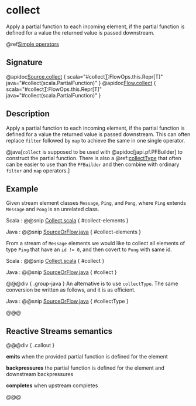 # collect

Apply a partial function to each incoming element, if the partial function is defined for a value the returned value is passed downstream.

@ref[Simple operators](../index.md#simple-operators)

## Signature

@apidoc[Source.collect](Source) { scala="#collect[T](pf:PartialFunction[Out,T]):FlowOps.this.Repr[T]" java="#collect(scala.PartialFunction)" }
@apidoc[Flow.collect](Flow) { scala="#collect[T](pf:PartialFunction[Out,T]):FlowOps.this.Repr[T]" java="#collect(scala.PartialFunction)" }

## Description

Apply a partial function to each incoming element, if the partial function is defined for a value the returned
value is passed downstream. This can often replace `filter` followed by `map` to achieve the same in one single operator.

@java[`collect` is supposed to be used with @apidoc[japi.pf.PFBuilder] to construct the partial function.
There is also a @ref:[collectType](collectType.md) that often can be easier to use than the `PFBuilder` and
then combine with ordinary `filter` and `map` operators.]

## Example

Given stream element classes `Message`, `Ping`, and `Pong`, where `Ping` extends `Message` and `Pong` is an
unrelated class.

Scala
:   @@snip [Collect.scala](/docs/src/test/scala/docs/stream/operators/sourceorflow/Collect.scala) { #collect-elements }

Java
:   @@snip [SourceOrFlow.java](/docs/src/test/java/jdocs/stream/operators/SourceOrFlow.java) { #collect-elements }


From a stream of `Message` elements we would like to collect all elements of type `Ping` that have an `id != 0`,
and then covert to `Pong` with same id.

Scala
:   @@snip [Collect.scala](/docs/src/test/scala/docs/stream/operators/sourceorflow/Collect.scala) { #collect }

Java
:   @@snip [SourceOrFlow.java](/docs/src/test/java/jdocs/stream/operators/SourceOrFlow.java) { #collect }

@@@div { .group-java }
An alternative is to use `collectType`. The same conversion be written as follows, and it is as efficient.

Java
:   @@snip [SourceOrFlow.java](/docs/src/test/java/jdocs/stream/operators/SourceOrFlow.java) { #collectType }

@@@

## Reactive Streams semantics

@@@div { .callout }

**emits** when the provided partial function is defined for the element

**backpressures** the partial function is defined for the element and downstream backpressures

**completes** when upstream completes

@@@
